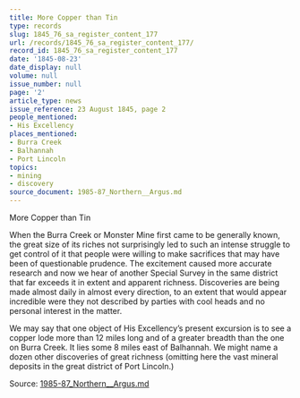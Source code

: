 ```yaml
---
title: More Copper than Tin
type: records
slug: 1845_76_sa_register_content_177
url: /records/1845_76_sa_register_content_177/
record_id: 1845_76_sa_register_content_177
date: '1845-08-23'
date_display: null
volume: null
issue_number: null
page: '2'
article_type: news
issue_reference: 23 August 1845, page 2
people_mentioned:
- His Excellency
places_mentioned:
- Burra Creek
- Balhannah
- Port Lincoln
topics:
- mining
- discovery
source_document: 1985-87_Northern__Argus.md
---
```


More Copper than Tin

When the Burra Creek or Monster Mine first came to be generally known, the great size of its riches not surprisingly led to such an intense struggle to get control of it that people were willing to make sacrifices that may have been of questionable prudence.  The excitement caused more accurate research and now we hear of another Special Survey in the same district that far exceeds it in extent and apparent richness.  Discoveries are being made almost daily in almost every direction, to an extent that would appear incredible were they not described by parties with cool heads and no personal interest in the matter.

We may say that one object of His Excellency’s present excursion is to see a copper lode more than 12 miles long and of a greater breadth than the one on Burra Creek.  It lies some 8 miles east of Balhannah.  We might name a dozen other discoveries of great richness (omitting here the vast mineral deposits in the great district of Port Lincoln.)

Source: [1985-87_Northern__Argus.md](/downloads/markdown/1985-87_Northern__Argus.md)
